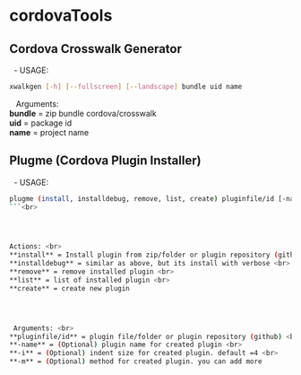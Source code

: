 # cordovaTools




## Cordova Crosswalk Generator
  - USAGE:
```bash
xwalkgen [-h] [--fullscreen] [--landscape] bundle uid name
```
   Arguments:<br>
**bundle** = zip bundle cordova/crosswalk <br>
**uid** = package id <br>
**name** = project name




## Plugme (Cordova Plugin Installer)
  - USAGE:
```bash
plugme (install, installdebug, remove, list, create) pluginfile/id [-name Name] [-i] [-m method1 ...N]
```<br>




Actions: <br>
**install** = Install plugin from zip/folder or plugin repository (github) <br>
**installdebug** = similar as above, but its install with verbose <br>
**remove** = remove installed plugin <br>
**list** = list of installed plugin <br>
**create** = create new plugin




 Arguments: <br>
**pluginfile/id** = plugin file/folder or plugin repository (github) <br>
**-name** = (Optional) plugin name for created plugin <br>
**-i** = (Optional) indent size for created plugin. default =4 <br>
**-m** = (Optional) method for created plugin. you can add more



